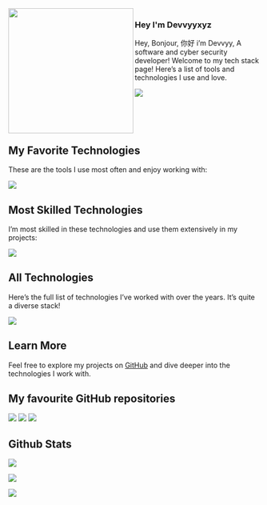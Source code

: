 <img align="left" width="250" height="auto" src="https://avatars.githubusercontent.com/u/132696257">

### Hey I'm Devvyyxyz

Hey, Bonjour, 你好 i’m Devvyy, A software and cyber security developer! Welcome to my tech stack page! Here’s a list of tools and technologies I use and love.

[![](https://komarev.com/ghpvc/?username=devvyyxyz&color=007bff&label=Profile+Views&style=for-the-badge)]()

<br>
<br>
<br>

## My Favorite Technologies

These are the tools I use most often and enjoy working with:

![](https://skillicons.dev/icons?i=js,html,nodejs,cpp,linux,unreal,vscode&theme=dark)![]()

## Most Skilled Technologies

I’m most skilled in these technologies and use them extensively in my projects:

![](https://skillicons.dev/icons?i=bash,html,unreal,py,md,discord&theme=dark)![]()

## All Technologies

Here’s the full list of technologies I’ve worked with over the years. It’s quite a diverse stack!

![](https://skillicons.dev/icons?i=ae,pr,xd,au,ps,ai,aws,gcp,blender,py,codepen,git,figma,firebase,godot,heroku,replit,linux,mongodb,unity,unreal,vscode,bash,java,php,lua,md,js,html,css,nodejs,cloudflare,mongodb,apple,blender,cpp,cs,discord,rider,&theme=dark)![]()

## Learn More

Feel free to explore my projects on [GitHub](https://github.com/devvyyxyz) and dive deeper into the technologies I work with.

## My favourite GitHub repositories

![](https://github-readme-stats.vercel.app/api/pin/?username=devvyyxyz&repo=docs&bg_color=0d1117&title_color=58a6ff&text_color=8b949e&icon_color=8b949e&hide_border=true&show_owner=true)
![](https://github-readme-stats.vercel.app/api/pin/?username=devvyyxyz&repo=bmd-action-maker&bg_color=0d1117&title_color=58a6ff&text_color=8b949e&icon_color=8b949e&hide_border=true&show_owner=true)
![](https://github-readme-stats.vercel.app/api/pin/?username=devvyyxyz&repo=cellular-automata&bg_color=0d1117&title_color=58a6ff&text_color=8b949e&icon_color=8b949e&hide_border=true&show_owner=true)

## Github Stats
  
![](https://github-readme-streak-stats.herokuapp.com/?user=devvyyxyz&hide_border=true&background=0D1117&currStreakLabel=FFFFFF&sideLabels=FFFFFF&currStreakNum=FFFFFF&dates=FFFFFF&sideNums=FFFFFF&fire=006BD6&ring=006BD6&stroke=FFFFFFFF)
  
![](https://github-readme-stats.vercel.app/api?username=devvyyxyz&hide_border=true&hide=issues,prs&count_private=true&show_owner=true&show_icons=true&bg_color=0d1117&title_color=ffffff&text_color=ffffff&icon_color=006bd6)
  
![](https://github-readme-stats.vercel.app/api/top-langs/?username=devvyyxyz&hide_border=true&layout=compact&card_width=445&bg_color=0d1117&title_color=ffffff&text_color=ffffff&icon_color=006bd6)

